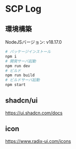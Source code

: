 # SCP Log

## 環境構築
NodeJSバージョン: v18.17.0

```bash
# パッケージインストール
npm i
# 開発サーバ起動
npm run dev
# ビルド
npm run build
# ビルドサーバ起動
npm start
```

## shadcn/ui
https://ui.shadcn.com/docs

## icon
https://www.radix-ui.com/icons
